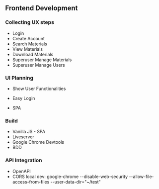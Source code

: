 <h2>Frontend Development</h2>

<h3>Collecting UX steps</h3>

- Login
- Create Account
- Search Materials
- View Materials
- Download Materials
- Superuser Manage Materials
- Superuser Manage Users

<h3>UI Planning</h3>

- Show User Functionalities
  
- Easy Login
  
- SPA


<h3>Build</h3>

- Vanilla JS - SPA
- Liveserver
- Google Chrome Devtools 
- BDD

<h3>API Integration</h3>

- OpenAPI
- CORS local dev: google-chrome --disable-web-security --allow-file-access-from-files --user-data-dir="~/test"  